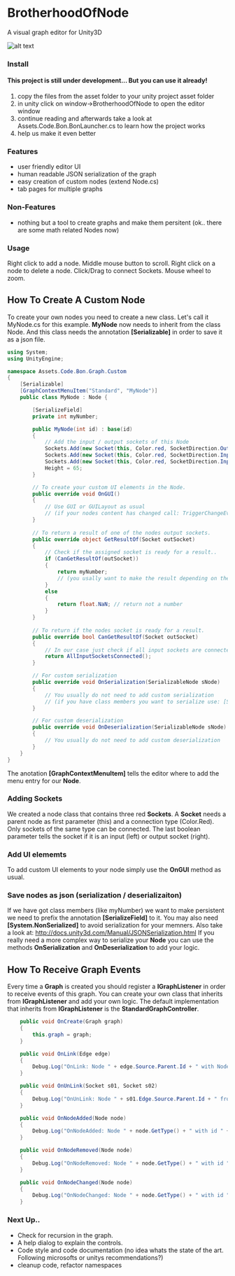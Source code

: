 # BrotherhoodOfNode
A visual graph editor for Unity3D

![alt text](https://github.com/aphex-/BrotherhoodOfNode/blob/master/preview.png "preview")

### Install

#### This project is still under development... But you can use it already!

1. copy the files from the asset folder to your unity project asset folder
2. in unity click on window->BrotherhoodOfNode to open the editor window
3. continue reading and afterwards take a look at Assets.Code.Bon.BonLauncher.cs to learn how the project works
4. help us make it even better

### Features
* user friendly editor UI
* human readable JSON serialization of the graph
* easy creation of custom nodes (extend Node.cs)
* tab pages for multiple graphs

### Non-Features
* nothing but a tool to create graphs and make them persitent (ok.. there are some math related Nodes now)


### Usage
Right click to add a node. Middle mouse button to scroll. Right click on a node to delete a node. Click/Drag to connect Sockets. Mouse wheel to zoom.



## How To Create A Custom Node
To create your own nodes you need to create a new class. Let's call it MyNode.cs
for this example. **MyNode** now needs to inherit from the class Node. And this 
class needs the annotation **[Serializable]** in order to save it as a json file.
```cs
using System;
using UnityEngine;

namespace Assets.Code.Bon.Graph.Custom
{
	[Serializable]
	[GraphContextMenuItem("Standard", "MyNode")]
	public class MyNode : Node {

		[SerializeField]
		private int myNumber;

		public MyNode(int id) : base(id)
		{
			// Add the input / output sockets of this Node
			Sockets.Add(new Socket(this, Color.red, SocketDirection.Output));
			Sockets.Add(new Socket(this, Color.red, SocketDirection.Input));
			Sockets.Add(new Socket(this, Color.red, SocketDirection.Input));
			Height = 65;
		}

		// To create your custom UI elements in the Node.
		public override void OnGUI()
		{
			// Use GUI or GUILayout as usual
			// (if your nodes content has changed call: TriggerChangeEvent())
		}
		
		// To return a result of one of the nodes output sockets.
		public override object GetResultOf(Socket outSocket)
		{
			// Check if the assigned socket is ready for a result..
			if (CanGetResultOf(outSocket)) 
			{
				return myNumber;
				// (you usally want to make the result depending on the nodes input sockets)
			}
			else 
			{
				return float.NaN; // return not a number
			}
		}
		
		// To return if the nodes socket is ready for a result.
		public override bool CanGetResultOf(Socket outSocket)
		{
			// In our case just check if all input sockets are connected
			return AllInputSocketsConnected();
		}

		// For custom serialization
		public override void OnSerialization(SerializableNode sNode)
		{	
			// You usually do not need to add custom serialization
			// (if you have class members you want to serialize use: [SerializeField])
		}

		// For custom deserialization
		public override void OnDeserialization(SerializableNode sNode)
		{
			// You usually do not need to add custom deserialization
		}
	}
}
```
The anotation **[GraphContextMenuItem]** tells the editor where to add the menu entry for our **Node**.

### Adding Sockets
We created a node class that contains three red **Sockets**. A **Socket** needs a parent node as first parameter (this) and a connection type (Color.Red). Only sockets of the same type can be connected.
The last boolean parameter tells the socket if it is an input (left) or output socket (right).

### Add UI elememts
To add custom UI elements to your node simply use the **OnGUI** method as usual.

### Save nodes as json (serialization / deserializaiton)
If we have got class members (like myNumber) we want to make persistent
we need to prefix the annotation **[SerializeField]**
to it. You may also need **[System.NonSerialized]** to avoid serialization for your memners.
Also take a look at: http://docs.unity3d.com/Manual/JSONSerialization.html
If you really need a more complex way to serialize your **Node** you can use
the methods **OnSerialization** and **OnDeserialization** to add your logic.


## How To Receive Graph Events

Every time a **Graph** is created you should register a **IGraphListener**
in order to receive events of this graph. You can create your own class 
that inherits from **IGraphListener** and add your own logic.
The default implementation that inherits from **IGraphListener** is the
**StandardGraphController**.

```cs
	public void OnCreate(Graph graph)
	{
		this.graph = graph;
	}

	public void OnLink(Edge edge)
	{
		Debug.Log("OnLink: Node " + edge.Source.Parent.Id + " with Node " + edge.Sink.Parent.Id);
	}

	public void OnUnLink(Socket s01, Socket s02)
	{
		Debug.Log("OnUnLink: Node " + s01.Edge.Source.Parent.Id + " from Node " + s02.Edge.Sink.Parent.Id);
	}

	public void OnNodeAdded(Node node)
	{
		Debug.Log("OnNodeAdded: Node " + node.GetType() + " with id " + node.Id);
	}

	public void OnNodeRemoved(Node node)
	{
		Debug.Log("OnNodeRemoved: Node " + node.GetType() + " with id " + node.Id);
	}

	public void OnNodeChanged(Node node)
	{
		Debug.Log("OnNodeChanged: Node " + node.GetType() + " with id " + node.Id);
	}
```



### Next Up..
* Check for recursion in the graph.
* A help dialog to explain the controls.
* Code style and code documentation (no idea whats the state of the art. Following microsofts or unitys recommendations?)
* cleanup code, refactor namespaces
